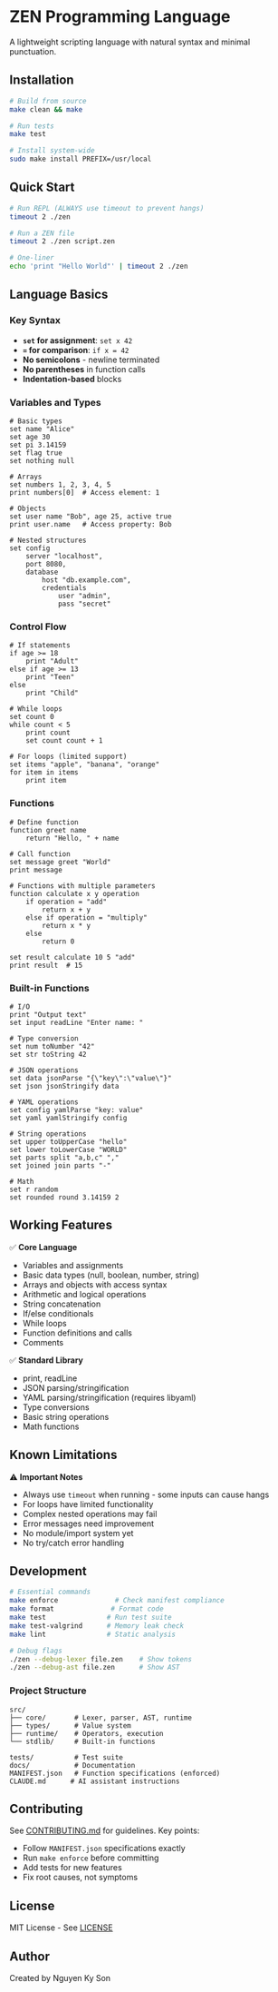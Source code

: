 # ZEN Programming Language

A lightweight scripting language with natural syntax and minimal punctuation.

## Installation

```bash
# Build from source
make clean && make

# Run tests
make test

# Install system-wide
sudo make install PREFIX=/usr/local
```

## Quick Start

```bash
# Run REPL (ALWAYS use timeout to prevent hangs)
timeout 2 ./zen

# Run a ZEN file
timeout 2 ./zen script.zen

# One-liner
echo 'print "Hello World"' | timeout 2 ./zen
```

## Language Basics

### Key Syntax

- **`set` for assignment**: `set x 42`
- **`=` for comparison**: `if x = 42`
- **No semicolons** - newline terminated
- **No parentheses** in function calls
- **Indentation-based** blocks

### Variables and Types

```zen
# Basic types
set name "Alice"
set age 30
set pi 3.14159
set flag true
set nothing null

# Arrays
set numbers 1, 2, 3, 4, 5
print numbers[0]  # Access element: 1

# Objects
set user name "Bob", age 25, active true
print user.name   # Access property: Bob

# Nested structures
set config
    server "localhost",
    port 8080,
    database
        host "db.example.com",
        credentials
            user "admin",
            pass "secret"
```

### Control Flow

```zen
# If statements
if age >= 18
    print "Adult"
else if age >= 13
    print "Teen"
else
    print "Child"

# While loops
set count 0
while count < 5
    print count
    set count count + 1

# For loops (limited support)
set items "apple", "banana", "orange"
for item in items
    print item
```

### Functions

```zen
# Define function
function greet name
    return "Hello, " + name

# Call function
set message greet "World"
print message

# Functions with multiple parameters
function calculate x y operation
    if operation = "add"
        return x + y
    else if operation = "multiply"
        return x * y
    else
        return 0

set result calculate 10 5 "add"
print result  # 15
```

### Built-in Functions

```zen
# I/O
print "Output text"
set input readLine "Enter name: "

# Type conversion
set num toNumber "42"
set str toString 42

# JSON operations
set data jsonParse "{\"key\":\"value\"}"
set json jsonStringify data

# YAML operations
set config yamlParse "key: value"
set yaml yamlStringify config

# String operations
set upper toUpperCase "hello"
set lower toLowerCase "WORLD"
set parts split "a,b,c" ","
set joined join parts "-"

# Math
set r random
set rounded round 3.14159 2
```

## Working Features

✅ **Core Language**
- Variables and assignments
- Basic data types (null, boolean, number, string)
- Arrays and objects with access syntax
- Arithmetic and logical operations
- String concatenation
- If/else conditionals
- While loops
- Function definitions and calls
- Comments

✅ **Standard Library**
- print, readLine
- JSON parsing/stringification
- YAML parsing/stringification (requires libyaml)
- Type conversions
- Basic string operations
- Math functions

## Known Limitations

⚠️ **Important Notes**
- Always use `timeout` when running - some inputs can cause hangs
- For loops have limited functionality
- Complex nested operations may fail
- Error messages need improvement
- No module/import system yet
- No try/catch error handling

## Development

```bash
# Essential commands
make enforce              # Check manifest compliance
make format              # Format code
make test               # Run test suite
make test-valgrind      # Memory leak check
make lint               # Static analysis

# Debug flags
./zen --debug-lexer file.zen    # Show tokens
./zen --debug-ast file.zen      # Show AST
```

### Project Structure

```
src/
├── core/       # Lexer, parser, AST, runtime
├── types/      # Value system
├── runtime/    # Operators, execution
└── stdlib/     # Built-in functions

tests/          # Test suite
docs/           # Documentation
MANIFEST.json   # Function specifications (enforced)
CLAUDE.md      # AI assistant instructions
```

## Contributing

See [CONTRIBUTING.md](CONTRIBUTING.md) for guidelines. Key points:
- Follow `MANIFEST.json` specifications exactly
- Run `make enforce` before committing
- Add tests for new features
- Fix root causes, not symptoms

## License

MIT License - See [LICENSE](LICENSE)

## Author

Created by Nguyen Ky Son